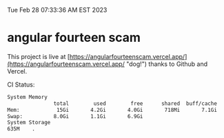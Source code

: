 Tue Feb 28 07:33:36 AM EST 2023

# angular fourteen scam


This project is live at [https://angularfourteenscam.vercel.app/](https://angularfourteenscam.vercel.app/ "dog!") thanks to Github and Vercel.

CI Status: 

```bash
System Memory
               total        used        free      shared  buff/cache   available
Mem:            15Gi       4.2Gi       4.0Gi       718Mi       7.1Gi        10Gi
Swap:          8.0Gi       1.1Gi       6.9Gi
System Storage
635M	.
```
